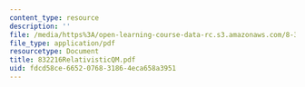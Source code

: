 ```yaml
---
content_type: resource
description: ''
file: /media/https%3A/open-learning-course-data-rc.s3.amazonaws.com/8-322-quantum-theory-ii-spring-2003/fdcd58ce6652076831864eca658a3951_832216RelativisticQM.pdf
file_type: application/pdf
resourcetype: Document
title: 832216RelativisticQM.pdf
uid: fdcd58ce-6652-0768-3186-4eca658a3951
---
```

